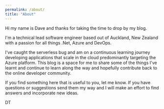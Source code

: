 ```yaml
---
permalink: /about/
title: "About"
---
```


Hi my name is Dave and thanks for taking the time to drop by my blog.

I'm a technical lead software engineer based out of Auckland, New Zealand with a passion for all things .Net, Azure and DevOps.

I've caught the serverless bug and am on a continuous learning journey developing applications that scale in the cloud predominantly targeting the Azure platform. This blog is a space for me to share some of the things I've learnt and continue to learn along the way and hopefully contribute back to the online developer community.

If you find something here that is useful to you, let me know. If you have questions or suggestions send them my way and I will make an effort to find answers and incorporate new ideas.

DT